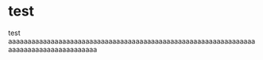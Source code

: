 # test
test
aaaaaaaaaaaaaaaaaaaaaaaaaaaaaaaaaaaaaaaaaaaaaaaaaaaaaaaaaaaaaaaaaaaaaaaaaaaaaaaaaaaaaaa
